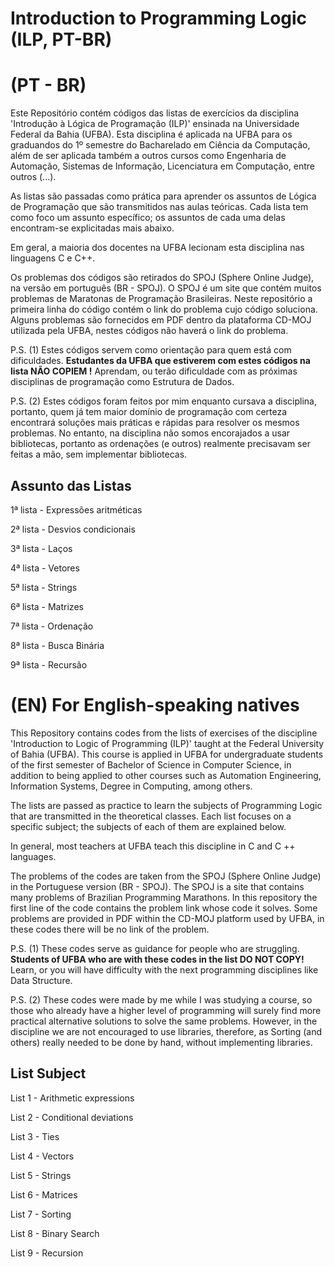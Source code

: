 # Introduction to Programming Logic (ILP, PT-BR)

# (PT - BR)

Este Repositório contém códigos das listas de exercícios da disciplina 'Introdução à Lógica de Programação (ILP)' ensinada na Universidade Federal da Bahia (UFBA). Esta disciplina é aplicada na UFBA para os graduandos do 1º semestre do Bacharelado em Ciência da Computação, além de ser aplicada também a outros cursos como Engenharia de Automação, Sistemas de Informação, Licenciatura em Computação, entre outros (...).

As listas são passadas como prática para aprender os assuntos de Lógica de Programação que são transmitidos nas aulas teóricas. Cada lista tem como foco um assunto específico; os assuntos de cada uma delas encontram-se explicitadas mais abaixo.

Em geral, a maioria dos docentes na UFBA lecionam esta disciplina nas linguagens C e C++.

Os problemas dos códigos são retirados do SPOJ (Sphere Online Judge), na versão em português (BR - SPOJ). O SPOJ é um site que contém muitos problemas de Maratonas de Programação Brasileiras. Neste repositório a primeira linha do código contém o link do problema cujo código soluciona. Alguns problemas são fornecidos em PDF dentro da plataforma CD-MOJ utilizada pela UFBA, nestes códigos não haverá o link do problema.

P.S. (1) Estes códigos servem como orientação para quem está com dificuldades. **Estudantes da UFBA que estiverem com estes códigos na lista NÃO COPIEM !** Aprendam, ou terão dificuldade com as próximas disciplinas de programação como Estrutura de Dados.

P.S. (2) Estes códigos foram feitos por mim enquanto cursava a disciplina, portanto, quem já tem maior domínio de programação com certeza encontrará soluções mais práticas e rápidas para resolver os mesmos problemas. No entanto, na disciplina não somos encorajados a usar bibliotecas, portanto as ordenações (e outros) realmente precisavam ser feitas a mão, sem implementar bibliotecas.

## Assunto das Listas 

1ª lista - Expressões aritméticas 

2ª lista - Desvios condicionais 

3ª lista - Laços

4ª lista - Vetores

5ª lista - Strings

6ª lista - Matrizes

7ª lista - Ordenação

8ª lista - Busca Binária

9ª lista - Recursão

# (EN) For English-speaking natives

This Repository contains codes from the lists of exercises of the discipline 'Introduction to Logic of Programming (ILP)' taught at the Federal University of Bahia (UFBA). This course is applied in UFBA for undergraduate students of the first semester of Bachelor of Science in Computer Science, in addition to being applied to other courses such as Automation Engineering, Information Systems, Degree in Computing, among others.

The lists are passed as practice to learn the subjects of Programming Logic that are transmitted in the theoretical classes. Each list focuses on a specific subject; the subjects of each of them are explained below.

In general, most teachers at UFBA teach this discipline in C and C ++ languages.

The problems of the codes are taken from the SPOJ (Sphere Online Judge) in the Portuguese version (BR - SPOJ). The SPOJ is a site that contains many problems of Brazilian Programming Marathons. In this repository the first line of the code contains the problem link whose code it solves. Some problems are provided in PDF within the CD-MOJ platform used by UFBA, in these codes there will be no link of the problem.

P.S. (1) These codes serve as guidance for people who are struggling. **Students of UFBA who are with these codes in the list DO NOT COPY!** Learn, or you will have difficulty with the next programming disciplines like Data Structure.

P.S. (2) These codes were made by me while I was studying a course, so those who already have a higher level of programming will surely find more practical alternative solutions to solve the same problems. However, in the discipline we are not encouraged to use libraries, therefore, as Sorting (and others) really needed to be done by hand, without implementing libraries.

## List Subject

List 1 - Arithmetic expressions

List 2 - Conditional deviations

List 3 - Ties

List 4 - Vectors

List 5 - Strings

List 6 - Matrices

List 7 - Sorting

List 8 - Binary Search

List 9 - Recursion





